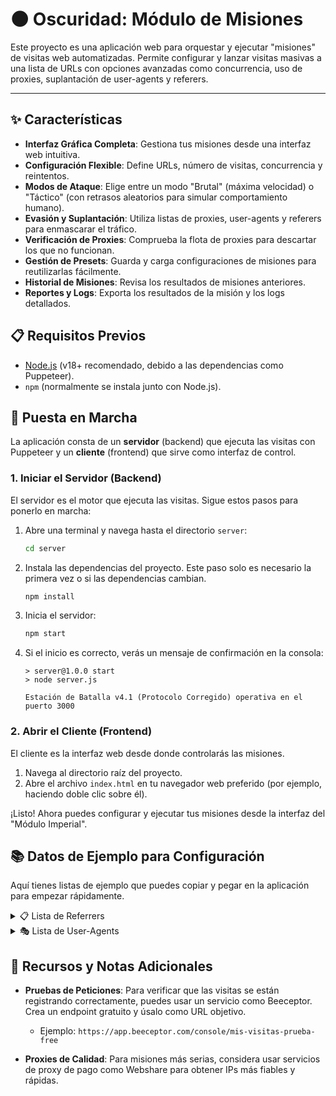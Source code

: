 # 🌑 Oscuridad: Módulo de Misiones

Este proyecto es una aplicación web para orquestar y ejecutar "misiones" de visitas web automatizadas. Permite configurar y lanzar visitas masivas a una lista de URLs con opciones avanzadas como concurrencia, uso de proxies, suplantación de user-agents y referers.

---
## ✨ Características

*   **Interfaz Gráfica Completa**: Gestiona tus misiones desde una interfaz web intuitiva.
*   **Configuración Flexible**: Define URLs, número de visitas, concurrencia y reintentos.
*   **Modos de Ataque**: Elige entre un modo "Brutal" (máxima velocidad) o "Táctico" (con retrasos aleatorios para simular comportamiento humano).
*   **Evasión y Suplantación**: Utiliza listas de proxies, user-agents y referers para enmascarar el tráfico.
*   **Verificación de Proxies**: Comprueba la flota de proxies para descartar los que no funcionan.
*   **Gestión de Presets**: Guarda y carga configuraciones de misiones para reutilizarlas fácilmente.
*   **Historial de Misiones**: Revisa los resultados de misiones anteriores.
*   **Reportes y Logs**: Exporta los resultados de la misión y los logs detallados.

## 📋 Requisitos Previos

*   [Node.js](https://nodejs.org/) (v18+ recomendado, debido a las dependencias como Puppeteer).
*   `npm` (normalmente se instala junto con Node.js).

## 🚀 Puesta en Marcha

La aplicación consta de un **servidor** (backend) que ejecuta las visitas con Puppeteer y un **cliente** (frontend) que sirve como interfaz de control.

### 1. Iniciar el Servidor (Backend)

El servidor es el motor que ejecuta las visitas. Sigue estos pasos para ponerlo en marcha:

1.  Abre una terminal y navega hasta el directorio `server`:
    ```bash
    cd server
    ```

2.  Instala las dependencias del proyecto. Este paso solo es necesario la primera vez o si las dependencias cambian.
    ```bash
    npm install
    ```

3.  Inicia el servidor:
    ```bash
    npm start
    ```

4.  Si el inicio es correcto, verás un mensaje de confirmación en la consola:
    ```console
    > server@1.0.0 start
    > node server.js
    
    Estación de Batalla v4.1 (Protocolo Corregido) operativa en el puerto 3000
    ```

### 2. Abrir el Cliente (Frontend)

El cliente es la interfaz web desde donde controlarás las misiones.

1.  Navega al directorio raíz del proyecto.
2.  Abre el archivo `index.html` en tu navegador web preferido (por ejemplo, haciendo doble clic sobre él).

¡Listo! Ahora puedes configurar y ejecutar tus misiones desde la interfaz del "Módulo Imperial".

## 📚 Datos de Ejemplo para Configuración

Aquí tienes listas de ejemplo que puedes copiar y pegar en la aplicación para empezar rápidamente.

<details>
<summary>📋 Lista de Referrers</summary>

```
https://www.google.com/
https://t.co/
https://www.facebook.com/
https://www.bing.com/
https://www.linkedin.com/
https://www.pinterest.com/
https://www.youtube.com/
https://www.instagram.com/
https://www.reddit.com/
https://es.wikipedia.org/
https://www.yahoo.com/
https://www.tumblr.com/
https://www.tiktok.com/
https://www.medium.com/
https://es.quora.com/
https://www.forbes.com/
https://www.bbc.com/
https://www.theguardian.com/
https://www.nytimes.com/
https://www.cnn.com/
https://www.cnet.com/
https://www.stackoverflow.com/
https://www.github.com/
https://bitly.com/
https://www.pinterest.es/
https://es.slideshare.net/
https://www.amazon.com/
https://www.ebay.com/
https://www.vimeo.com/
https://www.dailymotion.com/
https://www.twitch.tv/
https://www.elconfidencial.com/
https://www.elmundo.es/
https://elpais.com/
https://www.huffingtonpost.es/
https://www.bbc.co.uk/
https://www.forosdecoches.com/
https://www.mercadolibre.com/
https://www.rtve.es/
https://www.googleads.g.doubleclick.net/
https://duckduckgo.com/
https://yandex.com/
https://www.bing.es/
https://www.aliexpress.com/
https://www.yelp.com/
https://www.tripadvisor.es/
https://www.forocoches.com/
https://www.nationalgeographic.com/
https://www.abc.es/
```

</details>

<details>
<summary>🎭 Lista de User-Agents</summary>

```
Mozilla/5.0 (Windows NT 10.0; Win64; x64) AppleWebKit/537.36 (KHTML, like Gecko) Chrome/109.0.0.0 Safari/537.36
Mozilla/5.0 (iPhone; CPU iPhone OS 16_3 like Mac OS X) AppleWebKit/605.1.15 (KHTML, like Gecko) Version/16.3 Mobile/15E148 Safari/604.1
Mozilla/5.0 (Macintosh; Intel Mac OS X 10_15_7) AppleWebKit/537.36 (KHTML, like Gecko) Chrome/109.0.0.0 Safari/537.36
Mozilla/5.0 (X11; Linux x86_64) AppleWebKit/537.36 (KHTML, like Gecko) Chrome/108.0.0.0 Safari/537.36
Mozilla/5.0 (Windows NT 10.0; Win64; x64; rv:108.0) Gecko/20100101 Firefox/108.0
Mozilla/5.0 (Macintosh; Intel Mac OS X 10.15; rv:108.0) Gecko/20100101 Firefox/108.0
Mozilla/5.0 (X11; Linux i686; rv:108.0) Gecko/20100101 Firefox/108.0
Mozilla/5.0 (Windows NT 10.0; Win64; x64) AppleWebKit/537.36 (KHTML, like Gecko) Edge/108.0.1462.64
Mozilla/5.0 (Windows NT 10.0; Win64; x64) AppleWebKit/537.36 (KHTML, like Gecko) Opera/94.0.4606.19
Mozilla/5.0 (iPad; CPU OS 16_3 like Mac OS X) AppleWebKit/605.1.15 (KHTML, like Gecko) Version/16.3 Mobile/15E148 Safari/604.1
Mozilla/5.0 (Android 13; Mobile; rv:108.0) Gecko/108.0 Firefox/108.0
Mozilla/5.0 (Android 13; Tablet; rv:108.0) Gecko/108.0 Firefox/108.0
Mozilla/5.0 (Linux; Android 13) AppleWebKit/537.36 (KHTML, like Gecko) Chrome/108.0.5359.128 Mobile Safari/537.36
Mozilla/5.0 (Linux; Android 13) AppleWebKit/537.36 (KHTML, like Gecko) Chrome/108.0.5359.128 Tablet Safari/537.36
Mozilla/5.0 (Windows NT 6.1; WOW64; Trident/7.0; AS; rv:11.0) like Gecko
Mozilla/5.0 (Windows NT 6.3; WOW64; Trident/7.0; rv:11.0) like Gecko
Mozilla/5.0 (X11; Ubuntu; Linux x86_64; rv:108.0) Gecko/20100101 Firefox/108.0
Mozilla/5.0 (PlayStation 4) AppleWebKit/537.36 (KHTML, like Gecko) Chrome/41.0.2228.0 Safari/537.36
Mozilla/5.0 (Nintendo Switch; WifiWebAuthApp) AppleWebKit/601.6 (KHTML, like Gecko) NintendoBrowser/5.1.0.22349 Mobile Safari/537.36
Mozilla/5.0 (Linux; Android 10; SM-A205U) AppleWebKit/537.36 (KHTML, like Gecko) Chrome/81.0.4044.138 Mobile Safari/537.36
Mozilla/5.0 (Linux; Android 11; SM-G960F) AppleWebKit/537.36 (KHTML, like Gecko) Chrome/92.0.4515.131 Mobile Safari/537.36
Mozilla/5.0 (Linux; Android 12; Pixel 6) AppleWebKit/537.36 (KHTML, like Gecko) Chrome/98.0.4758.87 Mobile Safari/537.36
Mozilla/5.0 (Linux; Android 9; LLD-L31) AppleWebKit/537.36 (KHTML, like Gecko) Chrome/80.0.3987.162 Mobile Safari/537.36
Mozilla/5.0 (Linux; Android 11; Pixel 5) AppleWebKit/537.36 (KHTML, like Gecko) Chrome/91.0.4472.120 Mobile Safari/537.36
Mozilla/5.0 (Linux; Android 10; SM-G973U) AppleWebKit/537.36 (KHTML, like Gecko) Chrome/81.0.4044.138 Mobile Safari/537.36
Mozilla/5.0 (Windows NT 6.1; WOW64) AppleWebKit/537.36 (KHTML, like Gecko) Chrome/47.0.2526.111 Safari/537.36
Mozilla/5.0 (Windows NT 6.2; Win64; x64) AppleWebKit/537.36 (KHTML, like Gecko) Chrome/60.0.3112.113 Safari/537.36
Mozilla/5.0 (Windows NT 6.3; WOW64) AppleWebKit/537.36 (KHTML, like Gecko) Chrome/59.0.3071.115 Safari/537.36
Mozilla/5.0 (Macintosh; Intel Mac OS X 10_13_6) AppleWebKit/605.1.15 (KHTML, like Gecko) Version/13.1.2 Safari/605.1.15
Mozilla/5.0 (Macintosh; Intel Mac OS X 10_14_6) AppleWebKit/605.1.15 (KHTML, like Gecko) Version/14.0.3 Safari/605.1.15
Mozilla/5.0 (Macintosh; Intel Mac OS X 10_15_4) AppleWebKit/605.1.15 (KHTML, like Gecko) Version/13.1 Safari/605.1.15
Mozilla/5.0 (Macintosh; Intel Mac OS X 10.15; rv:78.0) Gecko/20100101 Firefox/78.0
Mozilla/5.0 (Windows NT 10.0; Win64; x64) AppleWebKit/537.36 (KHTML, like Gecko) Chrome/98.0.4758.102 Safari/537.36 Edge/98.0.1108.56
Mozilla/5.0 (Windows NT 10.0; Win64; x64) AppleWebKit/537.36 (KHTML, like Gecko) Chrome/108.0.0.0 Safari/537.36 OPR/94.0.0.0
Mozilla/5.0 (iPhone; CPU iPhone OS 15_6 like Mac OS X) AppleWebKit/605.1.15 (KHTML, like Gecko) Version/15.6 Mobile/15E148 Safari/604.1
Mozilla/5.0 (Android 10; Mobile; rv:99.0) Gecko/99.0 Firefox/99.0
Mozilla/5.0 (Linux; Android 11; VIVO 1920) AppleWebKit/537.36 (KHTML, like Gecko) Chrome/94.0.4606.85 Mobile Safari/537.36
Mozilla/5.0 (Linux; Android 10; SM-N975F) AppleWebKit/537.36 (KHTML, like Gecko) Chrome/94.0.4606.85 Mobile Safari/537.36
Mozilla/5.0 (Linux; Android 12; M2101K6G) AppleWebKit/537.36 (KHTML, like Gecko) Chrome/100.0.4896.127 Mobile Safari/537.36
Mozilla/5.0 (Linux; Android 9; SM-G950U) AppleWebKit/537.36 (KHTML, like Gecko) Chrome/79.0.3945.136 Mobile Safari/537.36
Mozilla/5.0 (X11; Ubuntu; Linux x86_64; rv:89.0) Gecko/20100101 Firefox/89.0
Mozilla/5.0 (X11; Fedora; Linux x86_64; rv:95.0) Gecko/20100101 Firefox/95.0
Mozilla/5.0 (Linux; Android 10; K) AppleWebKit/537.36 (KHTML, like Gecko) Chrome/100.0.0.0 Mobile Safari/537.36
Mozilla/5.0 (iPad; CPU OS 15_0 like Mac OS X) AppleWebKit/605.1.15 (KHTML, like Gecko) CriOS/95.0.4638.50 Mobile/15E148 Safari/604.1
Mozilla/5.0 (Windows Phone 10.0; Android 4.2.1; Microsoft; Lumia 950) AppleWebKit/537.36 (KHTML, like Gecko) Edge/15.15063
Mozilla/5.0 (compatible; Googlebot/2.1; +http://www.google.com/bot.html)
Mozilla/5.0 (compatible; Bingbot/2.0; +http://www.bing.com/bingbot.htm)
Mozilla/5.0 (compatible; Yahoo! Slurp/3.0; +http://help.yahoo.com/help/us/slurp)
Mozilla/5.0 (iPad; CPU OS 15_2 like Mac OS X) AppleWebKit/605.1.15 (KHTML, like Gecko) Version/15.2 Mobile/15E148 Safari/604.1
Mozilla/5.0 (iPhone; CPU iPhone OS 15_2 like Mac OS X) AppleWebKit/605.1.15 (KHTML, like Gecko) Version/15.2 Mobile/15E148 Safari/604.1
```

</details>

## 📝 Recursos y Notas Adicionales

*   **Pruebas de Peticiones**: Para verificar que las visitas se están registrando correctamente, puedes usar un servicio como Beeceptor. Crea un endpoint gratuito y úsalo como URL objetivo.
    *   Ejemplo: `https://app.beeceptor.com/console/mis-visitas-prueba-free`

*   **Proxies de Calidad**: Para misiones más serias, considera usar servicios de proxy de pago como Webshare para obtener IPs más fiables y rápidas.
